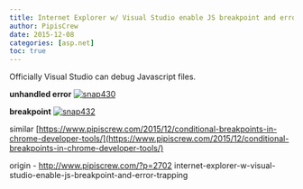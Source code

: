 ```yaml
---
title: Internet Explorer w/ Visual Studio enable JS breakpoint and error trapping
author: PipisCrew
date: 2015-12-08
categories: [asp.net]
toc: true
---
```


Officially Visual Studio can debug Javascript files.

**unhandled error**
[![snap430](https://www.pipiscrew.com/wp-content/uploads/2015/12/snap430.png)](https://www.pipiscrew.com/wp-content/uploads/2015/12/snap430.png)

**breakpoint**
[![snap432](https://www.pipiscrew.com/wp-content/uploads/2015/12/snap432.png)](https://www.pipiscrew.com/wp-content/uploads/2015/12/snap432.png)

similar [https://www.pipiscrew.com/2015/12/conditional-breakpoints-in-chrome-developer-tools/](https://www.pipiscrew.com/2015/12/conditional-breakpoints-in-chrome-developer-tools/)

origin - http://www.pipiscrew.com/?p=2702 internet-explorer-w-visual-studio-enable-js-breakpoint-and-error-trapping